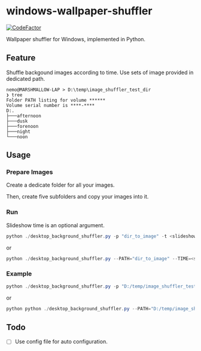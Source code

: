 # windows-wallpaper-shuffler

[![CodeFactor](https://www.codefactor.io/repository/github/xiongnemo/windows-wallpaper-shuffler/badge)](https://www.codefactor.io/repository/github/xiongnemo/windows-wallpaper-shuffler)

Wallpaper shuffler for Windows, implemented in Python.

## Feature

Shuffle backgound images according to time. Use sets of image provided in dedicated path.

```reconstructedText
nemo@MARSHMALLOW-LAP > D:\temp\image_shuffler_test_dir
❯ tree
Folder PATH listing for volume ******
Volume serial number is ****-****
D:.
├───afternoon
├───dusk
├───forenoon
├───night
└───noon
```

## Usage

### Prepare Images

Create a dedicate folder for all your images.

Then, create five subfolders and copy your images into it.

### Run

Slideshow time is an optional argument.

```powershell
python ./desktop_background_shuffler.py -p "dir_to_image" -t <slideshow time>
```

or

```powershell
python ./desktop_background_shuffler.py --PATH="dir_to_image" --TIME=<slideshow time>
```

### Example

```powershell
python ./desktop_background_shuffler.py -p "D:/temp/image_shuffler_test_dir" -t 50
```

or

```powershell
python python ./desktop_background_shuffler.py --PATH="D:/temp/image_shuffler_test_dir" --TIME=50
```

## Todo

- [ ] Use config file for auto configuration.
